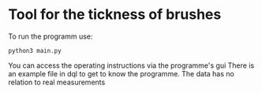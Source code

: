 # Tool for the tickness of brushes

To run the programm use:

`python3 main.py`

You can access the operating instructions via the programme's gui
There is an example file in dql to get to know the programme. The data has no relation to real measurements
